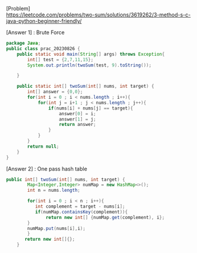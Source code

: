 [Problem]<br>
https://leetcode.com/problems/two-sum/solutions/3619262/3-method-s-c-java-python-beginner-friendly/


[Answer 1] : Brute Force
```java
package Java;
public class prac_20230826 {
    public static void main(String[] args) throws Exception{
        int[] test = {2,7,11,15};
        System.out.println(twoSum(test, 9).toString());

    }

    public static int[] twoSum(int[] nums, int target) {
        int[] answer = {0,0};
        for(int i = 0 ; i < nums.length ; i++){
            for(int j = i+1 ; j < nums.length ; j++){
                if(nums[i] + nums[j] == target){
                    answer[0] = i;
                    answer[1] = j;
                    return answer;
                }
            }
        }
        return null;
    }
}

```

[Answer 2] : One pass hash table
```java
public int[] twoSum(int[] nums, int target) {
        Map<Integer,Integer> numMap = new HashMap<>();
        int n = nums.length;

        for(int i = 0 ; i < n ; i++){
           int complement = target - nums[i];
           if(numMap.containsKey(complement)){
               return new int[] {numMap.get(complement), i};
        }
        numMap.put(nums[i],i);
        }
       return new int[]{};
    }
```
